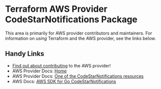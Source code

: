 # Terraform AWS Provider CodeStarNotifications Package
<!-- markdownlint-disable MD026 -->
This area is primarily for AWS provider contributors and maintainers. For information on _using_ Terraform and the AWS provider, see the links below.


## Handy Links
* [Find out about contributing](../../../docs/contributing) to the AWS provider!
* AWS Provider Docs: [Home](https://registry.terraform.io/providers/hashicorp/aws/latest/docs)
* AWS Provider Docs: [One of the CodeStarNotifications resources](https://registry.terraform.io/providers/hashicorp/aws/latest/docs/resources/codestarnotifications_notification_rule)
* AWS Docs: [AWS SDK for Go CodeStarNotifications](https://docs.aws.amazon.com/sdk-for-go/api/service/codestarnotifications/)
